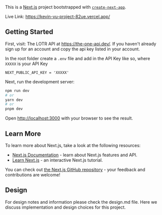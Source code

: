 
This is a [Next.js](https://nextjs.org/) project bootstrapped with [`create-next-app`](https://github.com/vercel/next.js/tree/canary/packages/create-next-app).

Live Link: https://kevin-vu-project-82ue.vercel.app/

## Getting Started
First, visit: The LOTR API at https://the-one-api.dev/.
If you haven't already sign up for an account and copy the api key listed in your account.

In the root folder create a `.env` file and add in the API Key like so, where `XXXXX` is your API Key 
```
NEXT_PUBLIC_API_KEY = 'XXXXX'
```

Next, run the development server:

```bash
npm run dev
# or
yarn dev
# or
pnpm dev
```

Open [http://localhost:3000](http://localhost:3000) with your browser to see the result.

## Learn More

To learn more about Next.js, take a look at the following resources:

- [Next.js Documentation](https://nextjs.org/docs) - learn about Next.js features and API.
- [Learn Next.js](https://nextjs.org/learn) - an interactive Next.js tutorial.

You can check out [the Next.js GitHub repository](https://github.com/vercel/next.js/) - your feedback and contributions are welcome!

## Design

For design notes and information please check the design.md file. Here we discuss implementation and design choices for this project.